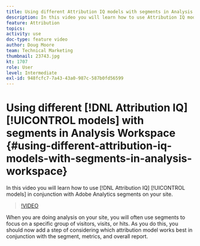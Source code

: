 ```yaml
---
title: Using different Attribution IQ models with segments in Analysis Workspace
description: In this video you will learn how to use Attribution IQ models in conjunction with Adobe Analytics segments on your site.
feature: Attribution
topics: 
activity: use
doc-type: feature video
author: Doug Moore
team: Technical Marketing
thumbnail: 23743.jpg
kt: 1707
role: User
level: Intermediate
exl-id: 948fcfc7-7a43-43a0-987c-587b0fd56599
---
```

# Using different [!DNL Attribution IQ] [!UICONTROL models] with segments in Analysis Workspace {#using-different-attribution-iq-models-with-segments-in-analysis-workspace}

In this video you will learn how to use [!DNL Attribution IQ] [!UICONTROL models] in conjunction with Adobe Analytics segments on your site.

>[!VIDEO](https://video.tv.adobe.com/v/23743/?quality=12)

When you are doing analysis on your site, you will often use segments to focus on a specific group of visitors, visits, or hits. As you do this, you should now add a step of considering which attribution model works best in conjunction with the segment, metrics, and overall report.
